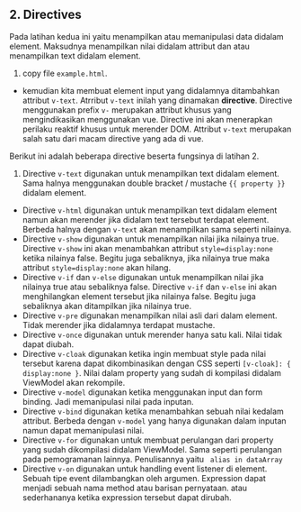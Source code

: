 ## 2. Directives
Pada latihan kedua ini yaitu menampilkan atau memanipulasi data didalam element. Maksudnya menampilkan nilai didalam attribut dan atau menampilkan text didalam element.

1. copy file `example.html`. 
* kemudian kita membuat element input yang didalamnya ditambahkan attribut `v-text`. Atrribut `v-text` inilah yang dinamakan **directive**. Directive menggunakan prefix `v-` merupakan attribut khusus yang mengindikasikan menggunakan vue. Directive ini akan menerapkan perilaku reaktif khusus untuk merender DOM. Attribut `v-text` merupakan salah satu dari macam directive yang ada di vue.

Berikut ini adalah beberapa directive beserta fungsinya di latihan 2. 
1. Directive `v-text` digunakan untuk menampilkan text didalam element. Sama halnya menggunakan double bracket / mustache `{{ property }}` didalam element.
* Directive `v-html` digunakan untuk menampilkan text didalam element namun akan merender jika didalam text tersebut terdapat element. Berbeda halnya dengan `v-text` akan menampilkan sama seperti nilainya.
* Directive `v-show` digunakan untuk menampilkan nilai jika nilainya true. Directive `v-show` ini akan menambahkan attribut `style=display:none` ketika nilainya false. Begitu juga sebaliknya, jika nilainya true maka attribut `style=display:none` akan hilang.
* Directive `v-if` dan `v-else` digunakan untuk menampilkan nilai jika nilainya true atau sebaliknya false. Directive `v-if` dan `v-else` ini akan menghilangkan element tersebut jika nilainya false. Begitu juga sebaliknya akan ditampilkan jika nilainya true.
* Directive `v-pre` digunakan menampilkan nilai asli dari dalam element. Tidak merender jika didalamnya terdapat mustache.
* Directive `v-once` digunakan untuk merender hanya satu kali. Nilai tidak dapat diubah.
* Directive `v-cloak` digunakan ketika ingin membuat style pada nilai tersebut karena dapat dikombinasikan dengan CSS seperti `[v-cloak]: { display:none }`. Nilai dalam property yang sudah di kompilasi didalam ViewModel akan rekompile. 
* Directive `v-model` digunakan ketika menggunakan input dan form binding. Jadi memanipulasi nilai pada inputan. 
* Directive `v-bind` digunakan ketika menambahkan sebuah nilai kedalam attribut. Berbeda dengan `v-model` yang hanya digunakan dalam inputan namun dapat memanipulasi nilai. 
* Directive `v-for` digunakan untuk membuat perulangan dari property yang sudah dikompilasi didalam ViewModel. Sama seperti perulangan pada pemogramanan lainnya. Penulisannya yaitu ` alias in dataArray`
* Directive `v-on` digunakan untuk handling event listener di element. Sebuah tipe event dilambangkan oleh argumen. Expression dapat menjadi sebuah nama method atau barisan pernyataan. atau sederhananya ketika expression tersebut dapat dirubah.